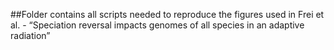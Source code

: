##Folder contains all scripts needed to reproduce the figures used in Frei et al. - “Speciation reversal impacts genomes of all species in an adaptive radiation”
